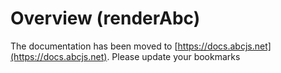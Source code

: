 # Overview (renderAbc)

The documentation has been moved to [https://docs.abcjs.net](https://docs.abcjs.net). Please update your bookmarks
